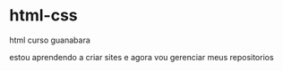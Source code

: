 # html-css
 html curso guanabara

estou aprendendo a criar sites e  agora vou gerenciar meus repositorios